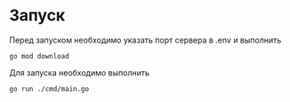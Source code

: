 # Запуск
Перед запуском необходимо указать порт сервера в .env и выполнить 
```
go mod download
```  
Для запуска необходимо выполнить 
```
go run ./cmd/main.go
```

